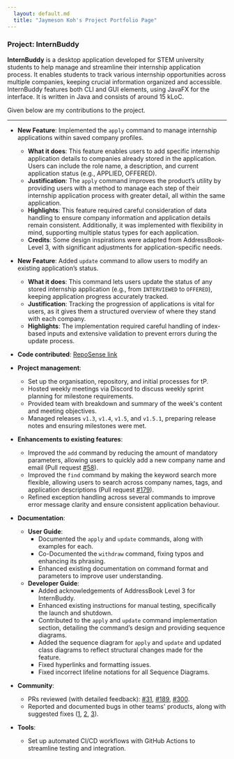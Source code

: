 ```yaml
---
  layout: default.md
  title: "Jaymeson Koh's Project Portfolio Page"
---
```


### Project: InternBuddy

**InternBuddy** is a desktop application developed for STEM university students to help manage and streamline their
internship application process. It enables students to track various internship opportunities across multiple companies, keeping crucial information organized and accessible. InternBuddy features both CLI and GUI elements, using JavaFX for the interface. It is written in Java and consists of around 15 kLoC.

Given below are my contributions to the project.

---

* **New Feature**: Implemented the `apply` command to manage internship applications within saved company profiles.
  * **What it does**: This feature enables users to add specific internship application details to companies already stored in the application. Users can include the role name, a description, and current application status (e.g., APPLIED, OFFERED).
  * **Justification**: The `apply` command improves the product’s utility by providing users with a method to manage each step of their internship application process with greater detail, all within the same application.
  * **Highlights**: This feature required careful consideration of data handling to ensure company information and application details remain consistent. Additionally, it was implemented with flexibility in mind, supporting multiple status types for each application.
  * **Credits**: Some design inspirations were adapted from AddressBook-Level 3, with significant adjustments for application-specific needs.

* **New Feature**: Added `update` command to allow users to modify an existing application’s status.
  * **What it does**: This command lets users update the status of any stored internship application (e.g., from `INTERVIEWED` to `OFFERED`), keeping application progress accurately tracked.
  * **Justification**: Tracking the progression of applications is vital for users, as it gives them a structured overview of where they stand with each company.
  * **Highlights**: The implementation required careful handling of index-based inputs and extensive validation to prevent errors during the update process.

* **Code contributed**: [RepoSense link](https://nus-cs2103-ay2425s1.github.io/tp-dashboard/?search=&sort=groupTitle&sortWithin=title&timeframe=commit&mergegroup=&groupSelect=groupByRepos&breakdown=true&checkedFileTypes=docs~functional-code~test-code~other&since=2024-09-20&tabOpen=true&tabType=authorship&tabAuthor=blanklogic&tabRepo=AY2425S1-CS2103T-T09-1%2Ftp%5Bmaster%5D&authorshipIsMergeGroup=false&authorshipFileTypes=docs~functional-code~test-code~other&authorshipIsBinaryFileTypeChecked=false&authorshipIsIgnoredFilesChecked=false )

* **Project management**:
  * Set up the organisation, repository, and initial processes for tP.
  * Hosted weekly meetings via Discord to discuss weekly sprint planning for milestone requirements.
  * Provided team with breakdown and summary of the week's content and meeting objectives.
  * Managed releases `v1.3`, `v1.4`, `v1.5`, and `v1.5.1`, preparing release notes and ensuring milestones were met.

* **Enhancements to existing features**:
  * Improved the `add` command by reducing the amount of mandatory parameters, allowing users to quickly add a new company name and email (Pull request [\#58](https://github.com/AY2425S1-CS2103T-T09-1/tp/pull/58)).
  * Improved the `find` command by making the keyword search more flexible, allowing users to search across company names, tags, and application descriptions (Pull request [\#179](https://github.com/AY2425S1-CS2103T-T09-1/tp/pull/179)).
  * Refined exception handling across several commands to improve error message clarity and ensure consistent application behaviour.

* **Documentation**:
  * **User Guide**:
    * Documented the `apply` and `update` commands, along with examples for each.
    * Co-Documented the `withdraw` command, fixing typos and enhancing its phrasing.
    * Enhanced existing documentation on command format and parameters to improve user understanding.
  * **Developer Guide**:
    * Added acknowledgements of AddressBook Level 3 for InternBuddy.
    * Enhanced existing instructions for manual testing, specifically the launch and shutdown.
    * Contributed to the `apply` and `update` command implementation section, detailing the command’s design and providing sequence diagrams.
    * Added the sequence diagram for `apply` and `update` and updated class diagrams to reflect structural changes made for the feature.
    * Fixed hyperlinks and formatting issues.
    * Fixed incorrect lifeline notations for all Sequence Diagrams.

* **Community**:
  * PRs reviewed (with detailed feedback): [\#31](https://github.com/AY2425S1-CS2103T-T09-1/tp/pull/31), [\#189](https://github.com/AY2425S1-CS2103T-T09-1/tp/pull/189), [\#300](https://github.com/AY2425S1-CS2103T-T09-1/tp/pull/300).
  * Reported and documented bugs in other teams' products, along with suggested fixes ([1](https://github.com/AY2425S1-CS2103T-W10-2/tp/issues/260), [2](https://github.com/AY2425S1-CS2103T-W10-2/tp/issues/313), [3](https://github.com/AY2425S1-CS2103T-W10-2/tp/issues/289)).

* **Tools**:
  * Set up automated CI/CD workflows with GitHub Actions to streamline testing and integration.
